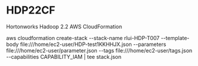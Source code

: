 # HDP22CF
Hortonworks Hadoop 2.2 AWS CloudFormation 

aws cloudformation create-stack --stack-name rlui-HDP-T007 --template-body file:///home/ec2-user/HDP-test1KKHHJX.json --parameters file:///home/ec2-user/parameter.json --tags file:///home/ec2-user/tags.json --capabilities CAPABILITY_IAM | tee stack.json

